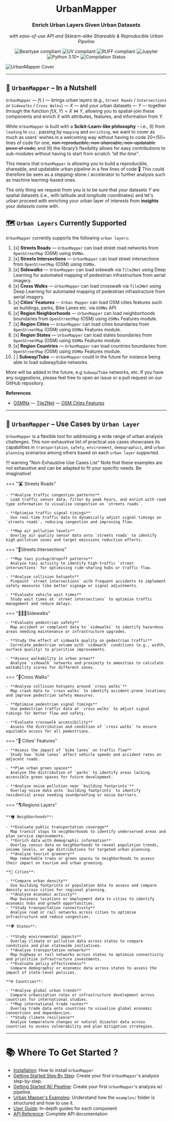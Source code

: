 <div align="center">
   <h1>UrbanMapper</h1>
   <h3>Enrich Urban Layers Given Urban Datasets</h3>
   <p><i>with ease-of-use API and Sklearn-alike Shareable & Reproducible Urban Pipeline</i></p>
   <p>
      <img src="https://img.shields.io/static/v1?label=Beartype&message=compliant&color=4CAF50&style=for-the-badge&logo=https://avatars.githubusercontent.com/u/63089855?s=48&v=4&logoColor=white" alt="Beartype compliant">
      <img src="https://img.shields.io/static/v1?label=UV&message=compliant&color=2196F3&style=for-the-badge&logo=UV&logoColor=white" alt="UV compliant">
      <img src="https://img.shields.io/static/v1?label=RUFF&message=compliant&color=9C27B0&style=for-the-badge&logo=RUFF&logoColor=white" alt="RUFF compliant">
      <img src="https://img.shields.io/badge/Jupyter-F37626?style=for-the-badge&logo=jupyter&logoColor=white" alt="Jupyter">
      <img src="https://img.shields.io/static/v1?label=Python&message=3.10%2B&color=3776AB&style=for-the-badge&logo=python&logoColor=white" alt="Python 3.10+">
      <img src="https://img.shields.io/github/actions/workflow/status/VIDA-NYU/UrbanMapper/compile.yaml?style=for-the-badge&label=Compilation&logo=githubactions&logoColor=white" alt="Compilation Status">
   </p>
</div>



![UrbanMapper Cover](./public/resources/urban_mapper_cover.png)


___

## 🌆 `UrbanMapper` – In a Nutshell

`UrbanMapper` –– $f(\cdot)$ –– brings urban layers (e.g., `Street Roads` / `Intersections` or `Sidewalks` /
`Cross Walks`) –– $X$ –– and your urban datasets –– $Y$ –– together through the function $f(X, Y) = X \bowtie Y$,
allowing you to spatial-join these components and enrich $X$ with attributes, features, and information from $Y$.

While `UrbanMapper` is built with a **Scikit-Learn-like philosophy** – i.e., (I) from `loading` to `viz.` passing by
`mapping` and `enriching`, we want to cover as much as users’ wishes in a welcoming way without having to code 20+/50+
lines of code for one, ~~non-reproducible, non-shareable, non-updatable piece of code;~~ and (II) the library’s
flexibility allows for easy contributions to sub-modules without having to start from scratch _“all the time”_.

This means that `UrbanMapper` is allowing you to build a reproducible, shareable, and updatable urban pipeline in a few
lines of code 🎉 This could therefore be seen as a stepping-stone / accelerator to further analysis such as machine
learning-based ones.

The only thing we request from you is to be sure that your datasets $Y$ are spatial datasets (i.e., with latitude and
longitude coordinates) and let's urban proceed with enriching your urban layer of interests from **insights** your
_datasets_ come with.

## 🗺️ `Urban Layers` Currently Supported

`UrbanMapper` currently supports the following `urban layers`:

1. [x] **Streets Roads** –– `UrbanMapper` can load street road networks from `OpenStreetMap` (OSM) using `OSMNx`.
2. [x] **Streets Intersections** –– `UrbanMapper` can load street intersections from `OpenStreetMap` (OSM) using
   `OSMNx`.
3. [x] **Sidewalks** –– `UrbanMapper` can load sidewalk via `Tile2Net` using Deep Learning for automated mapping of
   pedestrian infrastructure from aerial imagery.
4. [x] **Cross Walks** –– `UrbanMapper` can load crosswalk via `Tile2Net` using Deep Learning for automated mapping of
   pedestrian infrastructure from aerial imagery.
5. [x] **Cities' Features** -- `Urban Mapper` can load OSM cities features such as buildings, parks, Bike Lanes etc. via
   `OSMNx` API.
6. [x] **Region Neighborhoods** –– `UrbanMapper` can load neighborhoods boundaries from `OpenStreetMap` (OSM) using
   `OSMNx` Features
   module.
7. [x] **Region Cities** –– `UrbanMapper` can load cities boundaries from `OpenStreetMap` (OSM) using `OSMNx` Features
   module.
8. [x] **Region States** –– `UrbanMapper` can load states boundaries from `OpenStreetMap` (OSM) using `OSMNx` Features
   module.
9. [x] **Region Countries** –– `UrbanMapper` can load countries boundaries from `OpenStreetMap` (OSM) using `OSMNx`
   Features module.
10. [ ] **Subway/Tube** –– `UrbanMapper` could in the future for instance being able to load subway/tube networks.

More will be added in the future, e.g `Subway`/`Tube` networks, etc. If you have any suggestions, please feel free to
open an issue or a pull request on our GitHub repository.

**References**

- [OSMNx](https://osmnx.readthedocs.io/en/stable/) –– [Tile2Net](https://github.com/VIDA-NYU/tile2net) –– [OSM Cities Features](https://wiki.openstreetmap.org/wiki/Map_features)

___

## 🌆 `UrbanMapper` – Use Cases by `Urban Layer`

`UrbanMapper` is a flexible tool for addressing a wide range of urban analysis challenges. This non-exhaustive list of
practical use cases showcases its capabilities in `transportation`, `safety`, `environment`, `demographics`, and
`urban planning` scenarios among others based on each `urban layer` supported.

!!! warning "Non-Exhaustive Use Cases List"
    Note that these examples are not exhaustive and can be adapted to fit your specific needs. Be imaginative!

=== "🛣️ Streets Roads"

    - **Analyse traffic congestion patterns**  
      Load traffic sensor data, filter by peak hours, and enrich with road type information to visualise congestion on `streets roads`.

    - **Optimise traffic signal timings**  
      Use real-time traffic data to dynamically adjust signal timings on `streets roads`, reducing congestion and improving flow.

    - **Map air pollution levels**  
      Overlay air quality sensor data onto `streets roads` to identify high-pollution zones and target emissions reduction efforts.

=== "🚦Streets Intersections"

    - **Map taxi pickup/dropoff patterns**  
      Analyse taxi activity to identify high-traffic `street intersections` for optimising ride-sharing hubs or traffic flow.

    - **Analyse collision hotspots**  
      Pinpoint `street intersections` with frequent accidents to implement safety measures like better signage or signal adjustments.

    - **Evaluate vehicle wait times**  
      Study wait times at `street intersections` to optimise traffic management and reduce delays.

=== "🚶🚶‍♀️Sidewalks"

    - **Evaluate pedestrian safety**  
      Map accident or complaint data to `sidewalks` to identify hazardous areas needing maintenance or infrastructure upgrades.

    - **Study the effect of sidewalk quality on pedestrian traffic**  
      Correlate pedestrian volume with `sidewalk` conditions (e.g., width, surface quality) to prioritise improvements.

    - **Assess walkability in urban areas**  
      Analyse `sidewalk` networks and proximity to amenities to calculate walkability scores for different zones.

=== "🚷Cross Walks"

    - **Analyse collision hotspots around `cross walks`**  
      Map crash data to `cross walks` to identify accident-prone locations and improve pedestrian safety measures.

    - **Optimise pedestrian signal timings**  
      Use pedestrian traffic data at `cross walks` to adjust signal timings for better flow and safety.

    - **Evaluate crosswalk accessibility**  
      Assess the distribution and condition of `cross walks` to ensure equitable access for all pedestrians.

=== "🌉 Cities' Features"

    - **Assess the impact of `bike lanes` on traffic flow**  
      Study how `bike lanes` affect vehicle speeds and accident rates on adjacent roads.

    - **Plan urban green spaces**  
      Analyse the distribution of `parks` to identify areas lacking accessible green spaces for future development.

    - **Analyse noise pollution near `building footprints`**  
      Overlay noise data onto `building footprints` to identify residential areas needing soundproofing or noise barriers.

=== "🌎Regions Layers"
    
    **🏘️ Neighborhoods**:

    - **Evaluate public transportation coverage**  
      Map transit stops to neighborhoods to identify underserved areas and plan service improvements.
    - **Enrich data with demographic information**  
      Overlay census data on neighborhoods to reveal population trends, income levels, or age distributions for targeted urban planning.
    - **Analyse tourist greenery**  
      Map remarkable trees or green spaces to neighborhoods to assess their impact on tourism and urban greening.
    
    **🌆 Cities**:

    - **Compare urban density**  
      Use building footprints or population data to assess and compare density across cities for regional planning.
    - **Analyse economic activity**  
      Map business locations or employment data to cities to identify economic hubs and growth opportunities.
    - **Study transportation connectivity**  
      Analyse road or rail networks across cities to optimise infrastructure and reduce congestion.
    
    **🌍 States**:

    - **Study environmental impacts**  
      Overlay climate or pollution data across states to compare conditions and plan statewide initiatives.
    - **Analyse transportation networks**  
      Map highway or rail networks across states to optimise connectivity and prioritise infrastructure investments.
    - **Evaluate policy effectiveness**  
      Compare demographic or economic data across states to assess the impact of state-level policies.
    
    **🌐 Countries**:

    - **Analyse global urban trends**  
      Compare urbanization rates or infrastructure development across countries for international studies.
    - **Map international trade routes**  
      Overlay trade data onto countries to visualise global economic connections and dependencies.
    - **Study climate resilience**  
      Analyse temperature changes or natural disaster data across countries to assess vulnerability and plan mitigation strategies.

---

# 📚 Where To Get Started ?

- [Installation](getting-started/installation.md): How to install `UrbanMapper`
- [Getting Started Step By Step](getting-started/quick-start_step_by_step.md): Create your first `UrbanMapper`'s analysis
  step-by-step.
- [Getting Started W/ Pipeline](getting-started/quick-start_pipeline.md): Create your first `UrbanMapper`'s analysis w/
  pipeline.
- [Urban Mapper's Examples](getting-started/examples.md): Understand how the `examples/` folder is structured and how to
  use it.
- [User Guide](user-guide/overview.md): In-depth guides for each component
- [API Reference](api/loaders.md): Complete API documentation
